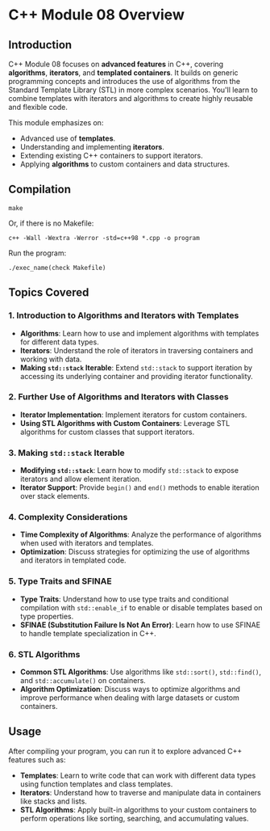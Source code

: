 # C++ Module 08 Overview

## Introduction

C++ Module 08 focuses on **advanced features** in C++, covering **algorithms**, **iterators**, and **templated containers**. It builds on generic programming concepts and introduces the use of algorithms from the Standard Template Library (STL) in more complex scenarios. You'll learn to combine templates with iterators and algorithms to create highly reusable and flexible code.

This module emphasizes on:
- Advanced use of **templates**.
- Understanding and implementing **iterators**.
- Extending existing C++ containers to support iterators.
- Applying **algorithms** to custom containers and data structures.


## Compilation

```
make
```
Or, if there is no Makefile:
```
c++ -Wall -Wextra -Werror -std=c++98 *.cpp -o program
```
Run the program:
```
./exec_name(check Makefile)

```

## Topics Covered

### 1. **Introduction to Algorithms and Iterators with Templates**
   - **Algorithms**: Learn how to use and implement algorithms with templates for different data types.
   - **Iterators**: Understand the role of iterators in traversing containers and working with data.
   - **Making `std::stack` Iterable**: Extend `std::stack` to support iteration by accessing its underlying container and providing iterator functionality.

### 2. **Further Use of Algorithms and Iterators with Classes**
   - **Iterator Implementation**: Implement iterators for custom containers.
   - **Using STL Algorithms with Custom Containers**: Leverage STL algorithms for custom classes that support iterators.

### 3. **Making `std::stack` Iterable**
   - **Modifying `std::stack`**: Learn how to modify `std::stack` to expose iterators and allow element iteration.
   - **Iterator Support**: Provide `begin()` and `end()` methods to enable iteration over stack elements.

### 4. **Complexity Considerations**
   - **Time Complexity of Algorithms**: Analyze the performance of algorithms when used with iterators and templates.
   - **Optimization**: Discuss strategies for optimizing the use of algorithms and iterators in templated code.

### 5. **Type Traits and SFINAE**
   - **Type Traits**: Understand how to use type traits and conditional compilation with `std::enable_if` to enable or disable templates based on type properties.
   - **SFINAE (Substitution Failure Is Not An Error)**: Learn how to use SFINAE to handle template specialization in C++.

### 6. **STL Algorithms**
   - **Common STL Algorithms**: Use algorithms like `std::sort()`, `std::find()`, and `std::accumulate()` on containers.
   - **Algorithm Optimization**: Discuss ways to optimize algorithms and improve performance when dealing with large datasets or custom containers.

## Usage

After compiling your program, you can run it to explore advanced C++ features such as:
- **Templates**: Learn to write code that can work with different data types using function templates and class templates.
- **Iterators**: Understand how to traverse and manipulate data in containers like stacks and lists.
- **STL Algorithms**: Apply built-in algorithms to your custom containers to perform operations like sorting, searching, and accumulating values.
